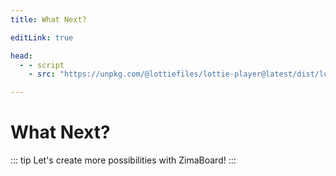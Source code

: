 ```yaml
---
title: What Next?

editLink: true

head:
  - - script
    - src: "https://unpkg.com/@lottiefiles/lottie-player@latest/dist/lottie-player.js"

---
```


# What Next?

<lottie-player v-pre src="https://assets4.lottiefiles.com/packages/lf20_hcvhvcxy.json"  background="transparent"  speed="1"  style="width: 100%;"  loop  autoplay></lottie-player>

::: tip
Let's create more possibilities with ZimaBoard!
:::

[<Badge text="Go to Projects"/>](/Projects/)